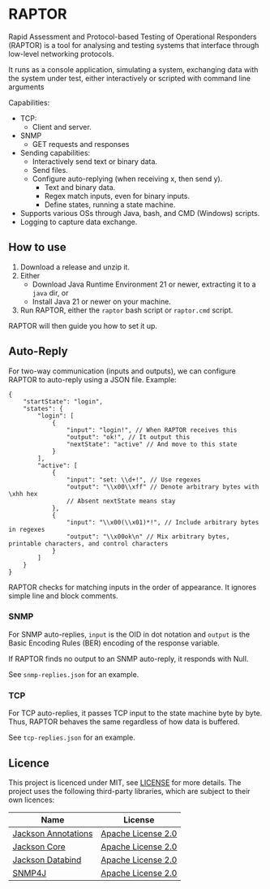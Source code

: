 # RAPTOR
Rapid Assessment and Protocol-based Testing of Operational Responders (RAPTOR) is a tool for analysing and testing systems that interface through low-level networking protocols.

It runs as a console application, simulating a system, exchanging data with the system under test, either interactively or scripted with command line arguments

Capabilities:

- TCP:
  - Client and server.
- SNMP
  - GET requests and responses
- Sending capabilities:
  - Interactively send text or binary data.
  - Send files.
  - Configure auto-replying (when receiving x, then send y).
    - Text and binary data.
    - Regex match inputs, even for binary inputs.
    - Define states, running a state machine.
- Supports various OSs through Java, bash, and CMD (Windows) scripts.
- Logging to capture data exchange.

## How to use
1. Download a release and unzip it.
2. Either
   - Download Java Runtime Environment 21 or newer, extracting it to a `java` dir, or
   - Install Java 21 or newer on your machine.
3. Run RAPTOR, either the `raptor` bash script or `raptor.cmd` script.

RAPTOR will then guide you how to set it up.

## Auto-Reply

For two-way communication (inputs and outputs), we can configure RAPTOR to auto-reply using a JSON file. Example:
```json5
{
    "startState": "login",
    "states": {
        "login": [
            {
                "input": "login!", // When RAPTOR receives this
                "output": "ok!", // It output this
                "nextState": "active" // And move to this state
            }
        ],
        "active": [
            {
                "input": "set: \\d+!", // Use regexes
                "output": "\\x00\\xff" // Denote arbitrary bytes with \xhh hex
                // Absent nextState means stay
            },
            {
                "input": "\\x00(\\x01)*!", // Include arbitrary bytes in regexes
                "output": "\\x00ok\n" // Mix arbitrary bytes, printable characters, and control characters
            }
        ]
    }
}
```
RAPTOR checks for matching inputs in the order of appearance. It ignores simple line and block comments.

### SNMP
For SNMP auto-replies, `input` is the OID in dot notation and `output` is the Basic Encoding Rules (BER) encoding of the response variable.

If RAPTOR finds no output to an SNMP auto-reply, it responds with Null.

See `snmp-replies.json` for an example.

### TCP
For TCP auto-replies, it passes TCP input to the state machine byte by byte. Thus, RAPTOR behaves the same regardless of how data is buffered.

See `tcp-replies.json` for an example.

## Licence

This project is licenced under MIT, see [LICENSE](LICENSE) for more details. The project uses the following third-party libraries, which are subject to their own licences:

| Name                                                                    | License                                                          |
|-------------------------------------------------------------------------|------------------------------------------------------------------|
| [Jackson Annotations](https://github.com/FasterXML/jackson-annotations) | [Apache License 2.0](https://opensource.org/licenses/Apache-2.0) |
| [Jackson Core](https://github.com/FasterXML/jackson-core)               | [Apache License 2.0](https://opensource.org/licenses/Apache-2.0) |
| [Jackson Databind](https://github.com/FasterXML/jackson-databind)       | [Apache License 2.0](https://opensource.org/licenses/Apache-2.0) |
| [SNMP4J](https://www.snmp4j.org/)                                       | [Apache License 2.0](https://opensource.org/licenses/Apache-2.0) |
